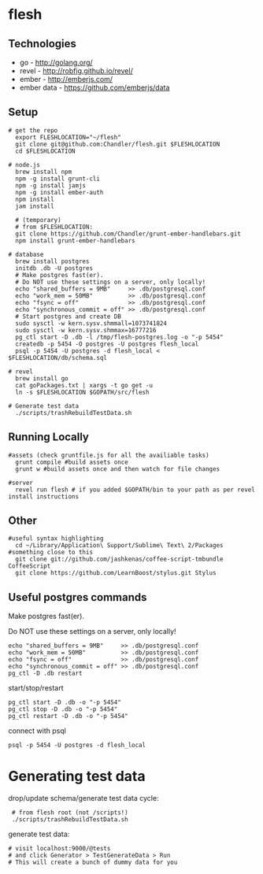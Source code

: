 # flesh


## Technologies

* go - http://golang.org/
* revel - http://robfig.github.io/revel/
* ember - http://emberjs.com/
* ember data - https://github.com/emberjs/data


## Setup
    # get the repo
      export FLESHLOCATION="~/flesh"
      git clone git@github.com:Chandler/flesh.git $FLESHLOCATION
      cd $FLESHLOCATION

    # node.js
      brew install npm
      npm -g install grunt-cli
      npm -g install jamjs
      npm -g install ember-auth
      npm install
      jam install

      # (temporary)
      # from $FLESHLOCATION:
      git clone https://github.com/Chandler/grunt-ember-handlebars.git
      npm install grunt-ember-handlebars
      
    # database
      brew install postgres
      initdb .db -U postgres
      # Make postgres fast(er).
      # Do NOT use these settings on a server, only locally!
      echo "shared_buffers = 9MB"     >> .db/postgresql.conf
      echo "work_mem = 50MB"          >> .db/postgresql.conf
      echo "fsync = off"              >> .db/postgresql.conf
      echo "synchronous_commit = off" >> .db/postgresql.conf
      # Start postgres and create DB
      sudo sysctl -w kern.sysv.shmmall=1073741824
      sudo sysctl -w kern.sysv.shmmax=16777216
      pg_ctl start -D .db -l /tmp/flesh-postgres.log -o "-p 5454"
      createdb -p 5454 -O postgres -U postgres flesh_local
      psql -p 5454 -U postgres -d flesh_local < $FLESHLOCATION/db/schema.sql

    # revel
      brew install go
      cat goPackages.txt | xargs -t go get -u
      ln -s $FLESHLOCATION $GOPATH/src/flesh

    # Generate test data
      ./scripts/trashRebuildTestData.sh

## Running Locally
    #assets (check gruntfile.js for all the availiable tasks)
      grunt compile #build assets once
      grunt w #build assets once and then watch for file changes

    #server
      revel run flesh # if you added $GOPATH/bin to your path as per revel install instructions


## Other
    #useful syntax highlighting
      cd ~/Library/Application\ Support/Sublime\ Text\ 2/Packages #something close to this
      git clone git://github.com/jashkenas/coffee-script-tmbundle CoffeeScript
      git clone https://github.com/LearnBoost/stylus.git Stylus


## Useful postgres commands
Make postgres fast(er).

Do NOT use these settings on a server, only locally!

    echo "shared_buffers = 9MB"     >> .db/postgresql.conf
    echo "work_mem = 50MB"          >> .db/postgresql.conf
    echo "fsync = off"              >> .db/postgresql.conf
    echo "synchronous_commit = off" >> .db/postgresql.conf
    pg_ctl -D .db restart

start/stop/restart

    pg_ctl start -D .db -o "-p 5454"
    pg_ctl stop -D .db -o "-p 5454"
    pg_ctl restart -D .db -o "-p 5454"

connect with psql

    psql -p 5454 -U postgres -d flesh_local



# Generating test data

drop/update schema/generate test data cycle:

     # from flesh root (not /scripts!)
     ./scripts/trashRebuildTestData.sh

generate test data:

    # visit localhost:9000/@tests
    # and click Generator > TestGenerateData > Run
    # This will create a bunch of dummy data for you
